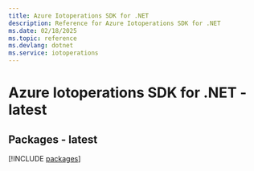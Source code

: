 ```yaml
---
title: Azure Iotoperations SDK for .NET
description: Reference for Azure Iotoperations SDK for .NET
ms.date: 02/18/2025
ms.topic: reference
ms.devlang: dotnet
ms.service: iotoperations
---
```

# Azure Iotoperations SDK for .NET - latest
## Packages - latest
[!INCLUDE [packages](iotoperations-index.md)]